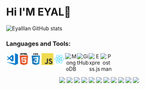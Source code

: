 
 # Hi I'M EYAL👋


![EyalIlan GitHub stats](https://github-readme-stats.vercel.app/api?username=EyalIlan&show_icons=true&theme=radical)



<!--

Here are some ideas to get you started:

- 🔭 I’m currently working on ...
- 🌱 I’m currently learning ...
- 👯 I’m looking to collaborate on ...
- 🤔 I’m looking for help with ...
- 💬 Ask me about ...
- 📫 How to reach me: ...
- 😄 Pronouns: ...
- ⚡ Fun fact: ...
-->
  
  
  
### Languages and Tools:
<p align="center">
<img width="32px" title="Visual Studio Code" align="left" alt="Visual Studio Code" src="https://raw.githubusercontent.com/github/explore/80688e429a7d4ef2fca1e82350fe8e3517d3494d/topics/visual-studio-code/visual-studio-code.png" />
<img width="32px" title="HTML5" align="left" alt="HTML5" src="https://raw.githubusercontent.com/github/explore/80688e429a7d4ef2fca1e82350fe8e3517d3494d/topics/html/html.png" />
<img width="32px" title="CSS3" align="left" alt="CSS3" src="https://raw.githubusercontent.com/github/explore/80688e429a7d4ef2fca1e82350fe8e3517d3494d/topics/css/css.png" />
<img width="32px" title="JavaScript" align="left" alt="JavaScript" src="https://raw.githubusercontent.com/github/explore/80688e429a7d4ef2fca1e82350fe8e3517d3494d/topics/javascript/javascript.png" />
<img width="32px" title="React" align="left" alt="React" src="https://raw.githubusercontent.com/github/explore/80688e429a7d4ef2fca1e82350fe8e3517d3494d/topics/react/react.png" 
<img width="32px" title="Nodejs" align="left" alt="Nodejs" src="https://raw.githubusercontent.com/rahulbanerjee26/githubAboutMeGenerator/main/icons/nodejs.svg">
<img width="32px" title="MongoDB" align="left" alt="MongoDB" src="https://pbs.twimg.com/profile_images/704402008854364160/dIYPdBiR.jpg" />
<img width="32px" title="GitHub" align="left" alt="GitHub" src="https://p.kindpng.com/picc/s/255-2558173_github-logo-png-transparent-png.png" />
<img width="32px" title="Express.js" align="left" alt="Express.js" src="https://cdn.buttercms.com/8am8PZECScDawQa33Lv2">
<img width="32px" title="Postman" align="left" alt="Postman" src="https://www.logolynx.com/images/logolynx/f5/f5d41d6b7c54dafe7cd717d09903c275.jpeg">
</p>
 
</br>
</br> 
</br> 
<p align="center">
  <img src="https://img.shields.io/badge/-HTML5-informational?style=flat&logo=html5&logoColor=white&color=ff7c58">
  <img src="https://img.shields.io/badge/-CSS3-informational?style=flat&logo=css3&logoColor=white&color=1572B6">
  <img src="https://img.shields.io/badge/-Javascript-informational?style=flat&logo=javascript&logoColor=white&color=F7DF1E">
  <img src="https://img.shields.io/badge/-React-informational?style=flat&logo=react&logoColor=white&color=61DAFB">
  <img src="https://img.shields.io/badge/-NodeJS-informational?style=flat&logo=node.js&logoColor=white&color=339933">
  <img src="https://img.shields.io/badge/-MongoDB-informational?style=flat&logo=mongodb&logoColor=white&color=47A248">
  <img src="https://img.shields.io/badge/-Express-informational?style=flat&logo=express&logoColor=white&color=000000">
  <img src="https://img.shields.io/badge/-Redux-informational?style=flat&logo=redux&logoColor=white&color=764ABC">
  <img src="https://img.shields.io/badge/-Sass-informational?style=flat&logo=sass&logoColor=white&color=CC6699">
  <img src="https://img.shields.io/badge/-Ubuntu-informational?style=flat&logo=ubuntu&logoColor=white&color=E95420">
  <img src="https://img.shields.io/badge/-Photoshop-informational?style=flat&logo=Adobe%20Photoshop&logoColor=white&color=31A8FF">
</p>
 
